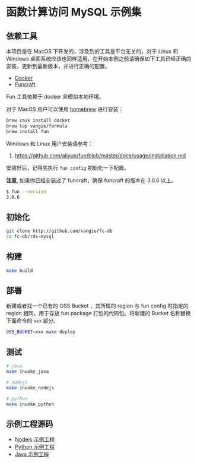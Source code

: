# 函数计算访问 MySQL 示例集

## 依赖工具

本项目是在 MacOS 下开发的，涉及到的工具是平台无关的，对于 Linux 和 Windows 桌面系统应该也同样适用。在开始本例之前请确保如下工具已经正确的安装，更新到最新版本，并进行正确的配置。

* [Docker](https://www.docker.com/)
* [Funcraft](https://github.com/aliyun/fun)

Fun 工具依赖于 docker 来模拟本地环境。

对于 MacOS 用户可以使用 [homebrew](https://brew.sh/) 进行安装：

```bash
brew cask install docker
brew tap vangie/formula
brew install fun
```

Windows 和 Linux 用户安装请参考：

1. https://github.com/aliyun/fun/blob/master/docs/usage/installation.md

安装好后，记得先执行 `fun config` 初始化一下配置。

**注意**, 如果你已经安装过了 funcraft，确保 funcraft 的版本在 3.0.6 以上。

```bash
$ fun --version
3.0.6
```

## 初始化

```bash
git clone http://github.com/vangie/fc-db
cd fc-db/rds-mysql
```



## 构建

```bash
make build
```

## 部署

新建或者找一个已有的 OSS Bucket ，其所属的 region 与 fun config 时指定的 region 相同，用于存放 fun package 打包的代码包。将新建的 Bucket 名称替换下面命令的 `xxx` 部分。

```bash
OSS_BUCKET=xxx make deploy
```

## 测试

```bash
# java
make invoke_java

# nodejs
make invoke_nodejs

# python
make invoke_python

```

## 示例工程源码

* [Nodejs 示例工程](nodejs)
* [Python 示例工程](python)
* [Java 示例工程](java)
